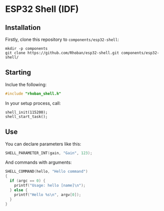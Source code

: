 # ESP32 Shell (IDF)

## Installation

Firstly, clone this repository to `components/esp32-shell`:

```
mkdir -p components
git clone https://github.com/Rhoban/esp32-shell.git components/esp32-shell/
```

## Starting

Inclue the following:

```c
#include "rhoban_shell.h"
```

In your setup process, call:

```
shell_init(115200);
shell_start_task();
```

## Use

You can declare parameters like this:

```c
SHELL_PARAMETER_INT(gain, "Gain", 123);
```

And commands with arguments:

```c
SHELL_COMMAND(hello, "Hello command")
{
  if (argc == 0) {
    printf("Usage: hello [name]\n");
  } else {
    printf("Hello %s\n", argv[0]);
  }
}
```
